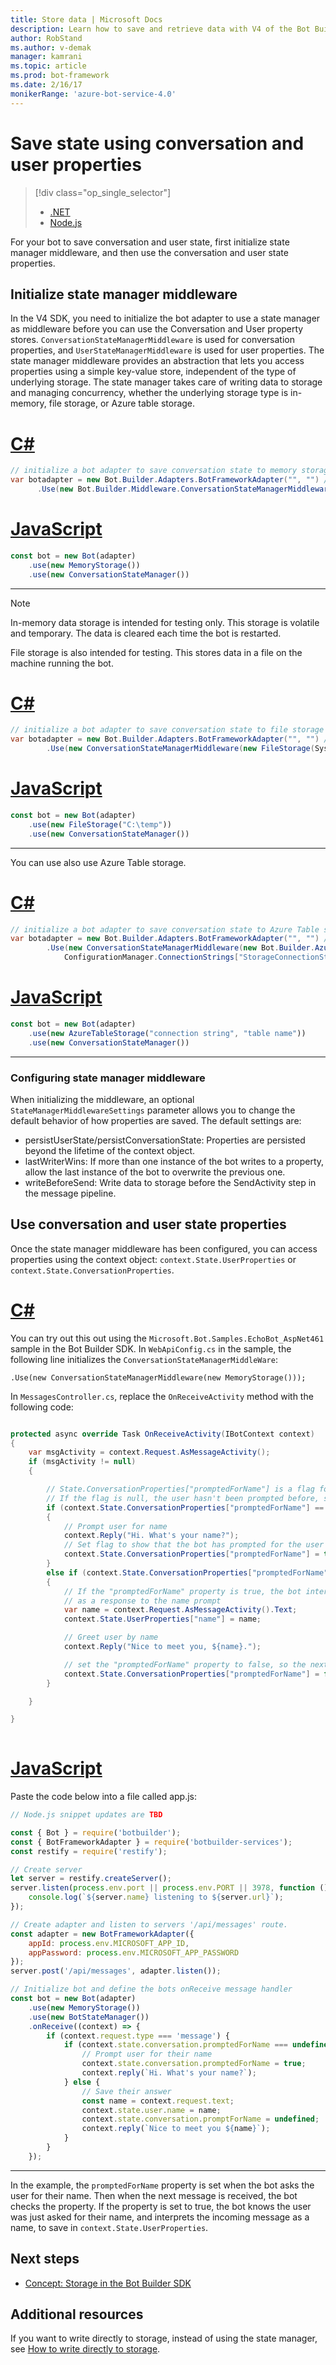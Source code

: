 ```yaml
---
title: Store data | Microsoft Docs
description: Learn how to save and retrieve data with V4 of the Bot Builder SDK for .NET.
author: RobStand
ms.author: v-demak
manager: kamrani
ms.topic: article
ms.prod: bot-framework
ms.date: 2/16/17
monikerRange: 'azure-bot-service-4.0'
---
```


# Save state using conversation and user properties
> [!div class="op_single_selector"]
> - [.NET](../dotnet/bot-builder-dotnet-state.md)
> - [Node.js](../nodejs/bot-builder-nodejs-state.md)

<!--
 Note for V4: You can write directly to storage without using the state manager. Therefore, this topic isn't called "managing state". State is in a separate topic.
-->

<!-- 
A bot may have to save state information, which is information it remembers in order to respond appropriately to incoming messages. The Bot Builder SDK provides classes for storing and retrieving state data as a set of properties associated with a user or a conversation. These properties are saved as key-value pairs. 

* Conversation properties help your bot keep track of the current conversation the bot is having with the user. If your bot completes a sequence of steps or switches between conversation topics, you can use conversation properties to manage steps in a sequence or track the current topic. Since conversation properties reflect the state of the current conversation, you typically clear them at the end of a session, when the bot receives an `endConversation` activity.
* User properties can be used for many purposes, such as determining where the user's prior conversation left off or simply greeting a returning user by name. If you store a user's preferences, you can use that information to customize the conversation the next time you chat. For example, you might alert the user to a news article about a topic that interests her, or alert a user when an appointment becomes available.  
-->

For your bot to save conversation and user state, first initialize state manager middleware, and then use the conversation and user state properties.

<!--or a specific user within the context of a specific conversation.--> 


## Initialize state manager middleware
In the V4 SDK, you need to initialize the bot adapter to use a state manager as middleware before you can use the Conversation and User property stores.  `ConversationStateManagerMiddleware` is used for conversation properties, and `UserStateManagerMiddleware` is used for user properties. The state manager middleware provides an abstraction that lets you access properties using a simple key-value store, independent of the type of underlying storage. The state manager takes care of writing data to storage and managing concurrency, whether the underlying storage type is in-memory, file storage, or Azure table storage.

# [C#](#tab/csharp)
```csharp
// initialize a bot adapter to save conversation state to memory storage
var botadapter = new Bot.Builder.Adapters.BotFrameworkAdapter("", "") // blank AppID and password
      .Use(new Bot.Builder.Middleware.ConversationStateManagerMiddleware(new MemoryStorage()));
```
# [JavaScript](#tab/jsmemorymiddleware)
```javascript
const bot = new Bot(adapter)
    .use(new MemoryStorage())
    .use(new ConversationStateManager())
```    
---

> [!NOTE] 
> In-memory data storage is intended for testing only. This storage is volatile and temporary. The data is cleared each time the bot is restarted. 

<!-- 
To use the in-memory storage for testing purposes, create a new instance of the in-memory storage, and use it to instantiate `ConversationStateManagerMiddleware`:

```csharp
// In-memory storage
storage = new MemoryStorage();

// initialize a bot state manager
bot = new Builder.Bot(activityAdapter)
        .Use(new BotStateManager(storage))
```
-->

File storage is also intended for testing. This stores data in a file on the machine running the bot.

# [C#](#tab/csfileMiddleware)
```csharp
// initialize a bot adapter to save conversation state to file storage
var botadapter = new Bot.Builder.Adapters.BotFrameworkAdapter("", "") // blank AppID and password
        .Use(new ConversationStateManagerMiddleware(new FileStorage(System.IO.Path.GetTempPath())));
```        
# [JavaScript](#tab/jsfilemiddleware)
```javascript
const bot = new Bot(adapter)
    .use(new FileStorage("C:\temp"))
    .use(new ConversationStateManager())
```
---

You can use also use Azure Table storage.

# [C#](#tab/csharpazuremiddleware)
```csharp
// initialize a bot adapter to save conversation state to Azure Table storage
var botadapter = new Bot.Builder.Adapters.BotFrameworkAdapter("", "") // blank AppID and password
        .Use(new ConversationStateManagerMiddleware(new Bot.Builder.Azure.AzureTableStorage(
            ConfigurationManager.ConnectionStrings["StorageConnectionString"].ConnectionString, ConfigurationManager.TableName))));
```
# [JavaScript](#tab/jsazuremiddleware)
```javascript
const bot = new Bot(adapter)
    .use(new AzureTableStorage("connection string", "table name"))
    .use(new ConversationStateManager())
```
---

### Configuring state manager middleware
When initializing the middleware, an optional `StateManagerMiddlewareSettings` parameter allows you to change the default behavior of how properties are saved. The default settings are:

* persistUserState/persistConversationState: Properties are persisted beyond the lifetime of the context object.
* lastWriterWins: If more than one instance of the bot writes to a property, allow the last instance of the bot to overwrite the previous one.
* writeBeforeSend: Write data to storage before the SendActivity step in the message pipeline.

## Use conversation and user state properties 
<!-- middleware and message context -->

Once the state manager middleware has been configured, you can access properties using the context object: `context.State.UserProperties` or `context.State.ConversationProperties`.
<!-- Changes are written to storage before the `SendActivity()` pipeline completes. -->

# [C#](#tab/csharppropertysnippet)
You can try out this out using the `Microsoft.Bot.Samples.EchoBot_AspNet461` sample in the Bot Builder SDK. In `WebApiConfig.cs` in the sample, the following line initializes the `ConversationStateManagerMiddleWare`:


`.Use(new ConversationStateManagerMiddleware(new MemoryStorage()));`

In `MessagesController.cs`, replace the `OnReceiveActivity` method with the following code: 

```csharp

protected async override Task OnReceiveActivity(IBotContext context)
{
    var msgActivity = context.Request.AsMessageActivity();
    if (msgActivity != null)
    {

        // State.ConversationProperties["promptedForName"] is a flag for indicating that the bot just prompted the user for their name.
        // If the flag is null, the user hasn't been prompted before, so ask them for their name.
        if (context.State.ConversationProperties["promptedForName"] == null)
        {
            // Prompt user for name
            context.Reply("Hi. What's your name?");
            // Set flag to show that the bot has prompted for the user's name
            context.State.ConversationProperties["promptedForName"] = true;
        }
        else if (context.State.ConversationProperties["promptedForName"] == true)
        {
            // If the "promptedForName" property is true, the bot interprets the current message text 
            // as a response to the name prompt            
            var name = context.Request.AsMessageActivity().Text;
            context.State.UserProperties["name"] = name;

            // Greet user by name
            context.Reply("Nice to meet you, ${name}.");

            // set the "promptedForName" property to false, so the next message that arrives won't be treated as a name response.
            context.State.ConversationProperties["promptedForName"] = false;
        }

    }

}
            
```
# [JavaScript](#tab/jspropertysnippet)

Paste the code below into a file called app.js:

```javascript
// Node.js snippet updates are TBD

const { Bot } = require('botbuilder');
const { BotFrameworkAdapter } = require('botbuilder-services');
const restify = require('restify');

// Create server
let server = restify.createServer();
server.listen(process.env.port || process.env.PORT || 3978, function () {
    console.log(`${server.name} listening to ${server.url}`);
});

// Create adapter and listen to servers '/api/messages' route.
const adapter = new BotFrameworkAdapter({ 
    appId: process.env.MICROSOFT_APP_ID, 
    appPassword: process.env.MICROSOFT_APP_PASSWORD 
});
server.post('/api/messages', adapter.listen());

// Initialize bot and define the bots onReceive message handler
const bot = new Bot(adapter)
    .use(new MemoryStorage())
    .use(new BotStateManager())
    .onReceive((context) => {
        if (context.request.type === 'message') {
            if (context.state.conversation.promptedForName === undefined) {
                // Prompt user for their name
                context.state.conversation.promptedForName = true;
                context.reply(`Hi. What's your name?`);
            } else {
                // Save their answer
                const name = context.request.text;
                context.state.user.name = name;
                context.state.conversation.promptForName = undefined;
                context.reply(`Nice to meet you ${name}`);
            }
        }
    });
```
---
In the example, the `promptedForName` property is set when the bot asks the user for their name. Then when the next message is received, the bot checks the property. If the property is set to true, the bot knows the user was just asked for their name, and interprets the incoming message as a name, to save in `context.State.UserProperties`.




## Next steps

- [Concept: Storage in the Bot Builder SDK](./bot-builder-v4-concept-storage.md)


## Additional resources

If you want to write directly to storage, instead of using the state manager, see [How to write directly to storage](./bot-builder-how-to-v4-storage.md).